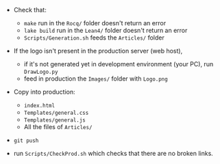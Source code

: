 
- Check that:
    * `make` run in the `Rocq/` folder doesn't return an error
    * `lake build` run in the `Lean4/` folder doesn't return an error
    * `Scripts/Generation.sh` feeds the `Articles/` folder

- If the logo isn't present in the production server (web host),
    * if it's not generated yet in development environment (your PC), run `DrawLogo.py`
    * feed in production the `Images/` folder with `Logo.png`

- Copy into production:
    * `index.html`
    * `Templates/general.css`
    * `Templates/general.js`
    * All the files of `Articles/`

- `git push`

- run `Scripts/CheckProd.sh` which checks that there are no broken links.
